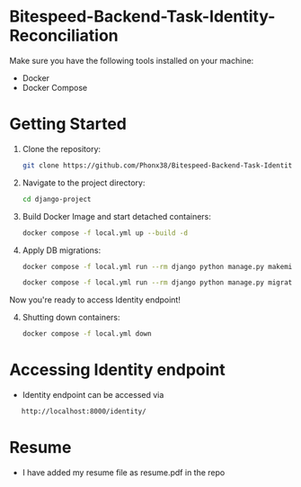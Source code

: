 
# Bitespeed-Backend-Task-Identity-Reconciliation

Make sure you have the following tools installed on your machine:

- Docker
- Docker Compose

# Getting Started

1. Clone the repository:

   ```bash
   git clone https://github.com/Phonx38/Bitespeed-Backend-Task-Identity-Reconciliation.git
   ```

2. Navigate to the project directory:

   ```bash
   cd django-project
   ```

3. Build Docker Image and start detached containers:

   ```bash
   docker compose -f local.yml up --build -d 
   ```

3. Apply DB migrations:

   ```bash
   docker compose -f local.yml run --rm django python manage.py makemigrations 
   ``` 
   ```bash
   docker compose -f local.yml run --rm django python manage.py migrate 
   ``` 

Now you're ready to access Identity endpoint!

4. Shutting down containers:

   ```bash
   docker compose -f local.yml down 
   ``` 
   



# Accessing Identity endpoint

- Identity endpoint can be accessed via 
```bash
   http://localhost:8000/identity/
```

# Resume

- I have added my resume file as resume.pdf in the repo 


